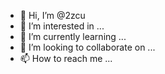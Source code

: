- 👋 Hi, I’m @2zcu
- 👀 I’m interested in ...
- 🌱 I’m currently learning ...
- 💞️ I’m looking to collaborate on ...
- 📫 How to reach me ...

<!---
2zcu/2zcu is a ✨ special ✨ repository because its `README.md` (this file) appears on your GitHub profile.
You can click the Preview link to take a look at your changes.
--->
